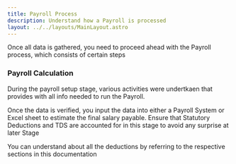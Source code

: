 ```yaml
---
title: Payroll Process
description: Understand how a Payroll is processed
layout: ../../layouts/MainLayout.astro
---
```


Once all data is gathered, you need to proceed ahead with the Payroll process, which consists of certain steps

### Payroll Calculation

During the payroll setup stage, various activities were undertkaen that provides with all info needed to run the Payroll.

Once the data is verified, you input the data into either a Payroll System or Excel sheet to estimate the final salary payable. Ensure that Statutory Deductions and TDS are accounted for in this stage to avoid any surprise at later Stage

You can understand about all the deductions by referring to the respective sections in this documentation
